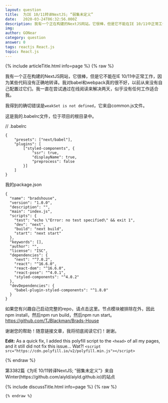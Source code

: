```yaml
---
layout: question
title:  为IE 10/11转译NextJS; “弱集未定义”
date:   2020-03-24T06:32:56.000Z
description: 我有一个正在构建的NextJS网站，它很棒，但是它不能在IE 10/11中正常工作，因为某些代码没有正确地转译。我对babel和webpack真的很不好，...
img: 
author: GONear
category: question
answer: 0
tags: reactjs React.js
topic: React.js
---
```

<div class="article-root">
  <div class="article">
    {% include articleTitle.html info=page %}
    {% raw %}
    <div class="article-content"><p><font style="vertical-align: inherit;"><font style="vertical-align: inherit;">我有一个正在构建的NextJS网站，它很棒，但是它不能在IE 10/11中正常工作，因为某些代码没有正确地转译。</font><font style="vertical-align: inherit;">我对babel和webpack真的很不好，以前从来没有自己配置过它们。</font><font style="vertical-align: inherit;">我一直在尝试通过在线阅读来解决两天，似乎没有任何工作适合我。</font></font></p>

<p><font style="vertical-align: inherit;"><font style="vertical-align: inherit;">我得到的确切错误是</font></font><code>weakSet is not defined</code><font style="vertical-align: inherit;"><font style="vertical-align: inherit;">，它来自common.js文件。</font></font></p>

<p><font style="vertical-align: inherit;"><font style="vertical-align: inherit;">这是我的.babelrc文件，位于项目的根目录中。 </font></font></p>

<p><font style="vertical-align: inherit;"><font style="vertical-align: inherit;">// .babelrc</font></font></p>

<pre><code>{<font></font>
    "presets": ["next/babel"],<font></font>
    "plugins": [<font></font>
        ["styled-components", { <font></font>
            "ssr": true, <font></font>
            "displayName": true, <font></font>
            "preprocess": false <font></font>
        }]<font></font>
    ]<font></font>
}<font></font>
</code></pre>

<p><font style="vertical-align: inherit;"><font style="vertical-align: inherit;">我的package.json</font></font></p>

<pre><code>{<font></font>
  "name": "bradshouse",<font></font>
  "version": "1.0.0",<font></font>
  "description": "",<font></font>
  "main": "index.js",<font></font>
  "scripts": {<font></font>
    "test": "echo \"Error: no test specified\" &amp;&amp; exit 1",<font></font>
    "dev": "next",<font></font>
    "build": "next build",<font></font>
    "start": "next start"<font></font>
  },<font></font>
  "keywords": [],<font></font>
  "author": "",<font></font>
  "license": "ISC",<font></font>
  "dependencies": {<font></font>
    "next": "^7.0.2",<font></font>
    "react": "^16.6.0",<font></font>
    "react-dom": "^16.6.0",<font></font>
    "react-pose": "^4.0.1",<font></font>
    "styled-components": "^4.0.2"<font></font>
  },<font></font>
  "devDependencies": {<font></font>
    "babel-plugin-styled-components": "^1.8.0"<font></font>
  }<font></font>
}<font></font>
</code></pre>

<p><font style="vertical-align: inherit;"><font style="vertical-align: inherit;">如果您有兴趣自己启动完整的repo，请点击这里。</font><font style="vertical-align: inherit;">节点模块被排除在外，因此npm install，然后npm run build，然后npm run start。</font></font><br>
<a href="https://github.com/TJBlackman/Brads-House" rel="nofollow noreferrer"><font style="vertical-align: inherit;"><font style="vertical-align: inherit;">https://github.com/TJBlackman/Brads-House</font></font></a></p>

<p><font style="vertical-align: inherit;"><font style="vertical-align: inherit;">谢谢您的帮助！</font><font style="vertical-align: inherit;">随意链接文章，我将彻底阅读它们！</font><font style="vertical-align: inherit;">谢谢。</font></font></p>

<p><strong>Edit:</strong> As a quick fix, I added this polyfill script to the <code>&lt;head&gt;</code> of all my pages, and it still did not fix this issue... Wat?!  <code>&lt;script src="https://cdn.polyfill.io/v2/polyfill.min.js"&gt;&lt;/script&gt;</code></p></div>
    {% endraw %}
  </div>
  <p class="winter_mark">第3382篇《为IE 10/11转译NextJS; “弱集未定义”》来自Winter(https://github.com/aiyld/aiyld.github.io)的站点</p>
  <div class="discuss-wrapper">
    {% include discussTitle.html info=page %}
    {% raw %}
    
    {% endraw %}
  </div>
<div>
